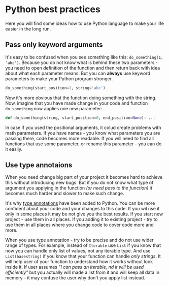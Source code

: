 # Python best practices

Here you will find some ideas how to use Python language to make your life easier in the long run.

## Pass only keyword arguments

It's easy to be confused when you see something like this: `do_something(1, 'abc')`. Because you do not know what is
behind these two parameters - you need to open definition of the function and then return back with idea about what
each parameter means. But you can **always** use keyword parameters to make your Python program stronger.

```python
do_something(start_position=1, string='abc')
```

Now it's more obvious that the function doing something with the string. Now, imagine that you have made change in
your code and function `do_something` now applies one new parameter:

```python
def do_something(string, start_position=0, end_position=None): ...
```

In case if you used the positional arguments, it colud create problems with math parameters. If you have names - you
know what parameters you are passing there, code becomes more readable. If you will need to find all functions that use
some parameter, or rename this parameter - you can do it easily.

## Use type annotaions

When you need change big part of your project it becomes hard to achieve this without introducing new bugs. But if you
do not know what type of argument you applying in the function *(or need pass to the function)* it becomes much harder
and slower to make such change.

It's why [type annotations](https://docs.python.org/3/library/typing.html) have been added to Python. You can be more
confident about your code and your changes to this code. If you wil use it only in some places it may be not give you
the best results. If you start new project - use them in all places. If you adding it to existing project - try to use
them in all places where you change code to cover code more and more.

When you use type annotation - try to be precise and do not use wider range of types. For example, instead of `Iterable`
use `List` if you know that now you can handle only list of values, not any iterable type. And use `List(basestring)`
if you know that your function can handle *only strings*. It will help user of your function to understand how it works
without look inside it. If user assumes *"I can pass an iterable, nd it will be used efficiently"* but you actually will
made a list from it and will keep all data in memory - it may confuse the user why don't you apply list instead.
